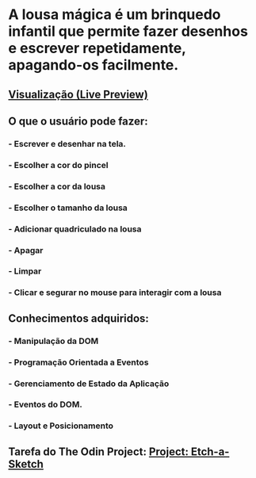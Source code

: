 # A lousa mágica é um brinquedo infantil que permite fazer desenhos e escrever repetidamente, apagando-os facilmente.

## [Visualização (Live Preview)](https://nascimentomatheus1.github.io/odin-lousa-magica/)

## O que o usuário pode fazer:

### - Escrever e desenhar na tela.

### - Escolher a cor do pincel

### - Escolher a cor da lousa

### - Escolher o tamanho da lousa

### - Adicionar quadriculado na lousa

### - Apagar

### - Limpar

### - Clicar e segurar no mouse para interagir com a lousa

## Conhecimentos adquiridos:

### - Manipulação da DOM

### - Programação Orientada a Eventos 

### - Gerenciamento de Estado da Aplicação

### - Eventos do DOM.

### - Layout e Posicionamento

## Tarefa do The Odin Project: [Project: Etch-a-Sketch](https://www.theodinproject.com/lessons/foundations-etch-a-sketch)
